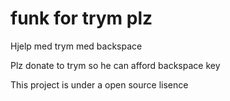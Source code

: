 # funk for trym plz
Hjelp med trym med backspace

Plz donate to trym so he can afford backspace key

This project is under a open source lisence
